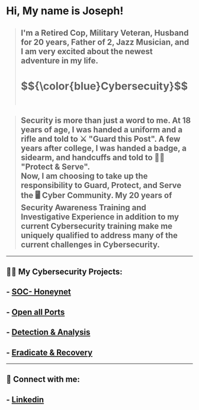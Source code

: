 <h1>Hi, My name is Joseph! </h1>

> ## I'm a Retired Cop, Military Veteran, Husband for 20 years, Father of 2, Jazz Musician, and I am very excited about the newest adventure in my life.
> <h1>$${\color{blue}Cybersecuity}$$ <br><br></h1>

> ## Security is more than just a word to me.  At 18 years of age, I was handed a uniform and a rifle and told to ⚔️ "Guard this Post".  A few years after college, I was handed a badge, a sidearm, and handcuffs and told to 👮🏻 "Protect & Serve".<br>Now, I am choosing to take up the responsibility to Guard, Protect, and Serve the 🖥️ Cyber Community.  My 20 years of Security Awareness Training and Investigative Experience in addition to my current Cybersecurity training make me uniquely qualified to address many of the current challenges in Cybersecurity.  
****
<h2>👨‍💻 My Cybersecurity Projects:</h2>

##  - [SOC- Honeynet](https://github.com/cyberbluz/Azure-SOC)
##  - [Open all Ports](https://github.com/cyberbluz/Open_Ports)
##  - [Detection & Analysis](https://github.com/cyberbluz/Detection-and-Analysis)
##  - [Eradicate & Recovery](https://github.com/cyberbluz/Eradicate-and-Recovery)
****
<h2> 🤳 Connect with me:</h2>

##   - [Linkedin](https://www.linkedin.com/in/joseph-register-32417587)

